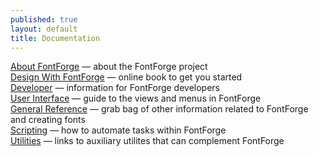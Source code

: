 ```yaml
---
published: true
layout: default
title: Documentation
---
```


[About FontForge](/en-US/project) &mdash; about the FontForge project  
[Design With FontForge](http://designwithfontforge.com) &mdash; online book to get you started  
[Developer](developers) &mdash; information for FontForge developers  
[User Interface](interface) &mdash; guide to the views and menus in FontForge  
[General Reference](reference) &mdash; grab bag of other information related to FontForge and creating fonts  
[Scripting](scripting) &mdash; how to automate tasks within FontForge  
[Utilities](utilities) &mdash; links to auxiliary utilites that can complement FontForge  
